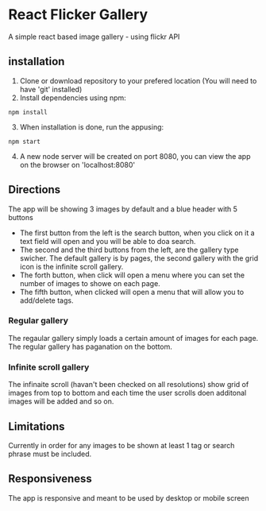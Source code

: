 # React Flicker Gallery
A simple react based image gallery - using flickr API

## installation
1. Clone or download repository to your prefered location (You will need to have 'git' installed)
2. Install dependencies using npm:
```
npm install
```
3. When installation is done, run the appusing:
```
npm start
```
4. A new node server will be created on port 8080, you can view the app on the browser on 'localhost:8080'

## Directions
The app will be showing 3 images by default and a blue header with 5 buttons
* The first button from the left is the search button, when you click on it a text field will open and you will be able to doa search.
* The second and the third buttons from the left, are the gallery type swicher. The default gallery is by pages, the second gallery with the grid icon is the infinite scroll gallery.
* The forth button, when click will open a menu where you can set the number of images to showe on each page.
* The fifth button, when clicked will open a menu that will allow you to add/delete tags. 

### Regular gallery
The regaular gallery simply loads a certain amount of images for each page. The regular gallery has paganation on the bottom. 

### Infinite scroll gallery
The infinaite scroll (havan't been checked on all resolutions) show grid of images from top to bottom and each time the user scrolls doen additonal images will be added and so on.

## Limitations
Currently in order for any images to be shown at least 1 tag or search phrase must be included.

## Responsiveness
The app is responsive and meant to be used by desktop or mobile screen
